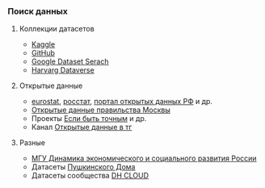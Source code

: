 ### Поиск данных

1. Коллекции датасетов
   * [Kaggle](https://www.kaggle.com/)
   * [GitHub](https://github.com/)
   * [Google Dataset Serach](https://datasetsearch.research.google.com/)
   * [Harvarg Dataverse](https://dataverse.harvard.edu/)

2. Открытые данные
   * [eurostat](https://ec.europa.eu/eurostat/data/database), [росстат](https://rosstat.gov.ru/folder/10705), [портал открытых данных РФ](https://data.gov.ru/) и др.
   * [Открытые данные правильства Москвы](https://data.mos.ru/opendata)
   * Проекты [Если быть точным](https://tochno.st/datasets) и др.
   * Канал [Открытые данные в тг](https://t.me/opendatarussiachat1)
  
3. Разные
   * [МГУ Динамика экономического и социального развития России](https://hist.msu.ru/Dynamics/)
   * Датасеты [Пушкинского Дома](http://pushkinskijdom.ru/)
   * Датасеты сообщества [DH CLOUD](https://dhcloud.org/category/datasety/)
